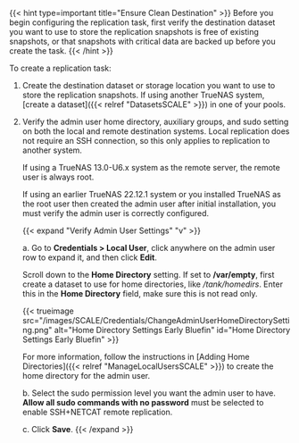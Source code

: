 &NewLine;

{{< hint type=important title="Ensure Clean Destination" >}}
Before you begin configuring the replication task, first verify the destination dataset you want to use to store the replication snapshots is free of existing snapshots, or that snapshots with critical data are backed up before you create the task.
{{< /hint >}}

To create a replication task:

1. Create the destination dataset or storage location you want to use to store the replication snapshots.
   If using another TrueNAS system, [create a dataset]({{< relref "DatasetsSCALE" >}}) in one of your pools.
  
2. Verify the admin user home directory, auxiliary groups, and sudo setting on both the local and remote destination systems.
   Local replication does not require an SSH connection, so this only applies to replication to another system.

   If using a TrueNAS 13.0-U6.x system as the remote server, the remote user is always root.

   If using an earlier TrueNAS 22.12.1 system or you installed TrueNAS as the root user then created the admin user after initial installation, you must verify the admin user is correctly configured.

   {{< expand "Verify Admin User Settings" "v" >}}

   a. Go to **Credentials > Local User**, click anywhere on the admin user row to expand it, and then click **Edit**.

   Scroll down to the **Home Directory** setting.
   If set to **/var/empty**, first create a dataset to use for home directories, like */tank/homedirs*. Enter this in the **Home Directory** field, make sure this is not read only.

   {{< trueimage src="/images/SCALE/Credentials/ChangeAdminUserHomeDirectorySetting.png" alt="Home Directory Settings Early Bluefin" id="Home Directory Settings Early Bluefin" >}}

   For more information, follow the instructions in [Adding Home Directories]({{< relref "ManageLocalUsersSCALE" >}}) to create the home directory for the admin user.

   b. Select the sudo permission level you want the admin user to have.
      **Allow all sudo commands with no password** must be selected to enable SSH+NETCAT remote replication.

   c. Click **Save**.
   {{< /expand >}}
